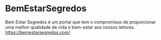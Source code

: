 # BemEstarSegredos
Bem Estar Segredos é um portal que tem o compromisso de proporcionar uma melhor qualidade de vida e bem-estar aos nossos leitores.
https://bemestarsegredos.com/
